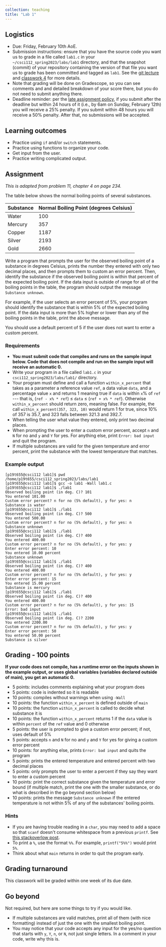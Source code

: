 ```yaml
---
collection: teaching
title: "Lab 1"
---
```


## Logistics
* Due: Friday, February 10th AoE.
* Submission instructions: ensure that you have the source code you want us to
	grade in a file called `lab1.c` in your `~/csci112_spring2023/labs/lab1`
	directory, and that the snapshot (commit) of your repository containing the version of that file you want us to grade has been committed and
	tagged as `lab1`. See the [git lecture](https://lgw2.github.io/teaching/csci112-spring-2023/lectures/lecture2) and [classwork 4](https://lgw2.github.io/teaching/csci112-spring-2023/classwork/classwork4) for more
	details.
* Note that grading will be done on Gradescope, so you can see comments and
	and detailed breakdown of your score there, but you do not need to submit
	anything there.
* Deadline reminder: per the [late assignment policy](https://lgw2.github.io/teaching/csci112-spring-2023/syllabus/#late-assignment-policies), if you submit after the deadline but within 24 hours of it (i.e., by 6am on Sunday, February 12th) you will receive a 25% penalty. If you submit within 48 hours you will receive a 50% penalty. After that, no submissions will be accepted.

## Learning outcomes
* Practice using `if` and/or `switch` statements.
* Practice using functions to organize your code.
* Get input from the user.
* Practice writing complicated output.

## Assignment

*This is adapted from problem 11, chapter 4 on page 234.*

The table below shows the normal boiling points of several substances.

|Substance|Normal Boiling Point (degrees Celsius)|
|:---|:---|
|Water|100|
|Mercury|357|
|Copper|1187|
|Silver|2193|
|Gold|2660|

Write a
program that prompts the user for the observed boiling point of a substance in
degrees Celsius, prints the number they entered with only two decimal places,
and then prompts them to custom an error percent. Then, identify the substance
if the observed boiling point is within that percent of the expected boiling
point. If the data input is outside of range for all of the boiling points in
the table, the program should
output the message `Substance unknown`.

For example, if the user selects an error percent of 5%,
your program should identify the substance that is
within 5% of the expected boiling point. If the data input is more than 5%
higher or lower than any of the boiling points in the table, print the above
message.

You should use a default percent of 5 if the user does not want to enter a
custom percent.


### Requirements
* **You must submit code that compiles and runs on the sample input below. Code
	that does not compile and run on the sample input will receive an automatic 0.**
* Write your program in a file called `lab1.c` in your
	`csci112_spring2023/labs/lab1/` directory.
* Your program must define and call a function `within_x_percent` that takes as
a parameter a reference value `ref`, a data value `data`, and a percentage
value `x` and returns 1 meaning true if `data` is within `x`% of `ref` --- that
is, (`ref - x% * ref`) $\leq$ `data` $\leq$  (`ref + x% * ref`). Otherwise
`within_x_percent` should return zero, meaning false. For example, the call
`within_x_percent(357, 323, 10)` would return 1 for true, since 10% of 357 is 35.7,
and 323 falls between 321.3 and 392.7.
* When telling the user what value they entered, only print two decimal places.
* When prompting the user to enter a custom error percent, accept `n` and `N`
	for no and `y` and `Y` for yes. For anything else, print `Error: bad input`
	and quit the program.
* If multiple substances are valid for the given temperature and error percent,
	print the substance with the lowest temperature that matches.

### Example output
```
[p19t655@csci112 lab1]$ pwd
/home/p19t655/csci112_spring2023/labs/lab1
[p19t655@csci112 lab1]$ gcc -o lab1 -Wall lab1.c
[p19t655@csci112 lab1]$ ./lab1
Observed boiling point (in deg. C)? 101
You entered 101.00
Custom error percent? n for no (5% default), y for yes: n
Substance is water
[p19t655@csci112 lab1]$ ./lab1
Observed boiling point (in deg. C)? 500
You entered 500.00
Custom error percent? n for no (5% default), y for yes: n
Substance unknown
[p19t655@csci112 lab1]$ ./lab1
Observed boiling point (in deg. C)? 400
You entered 400.00
Custom error percent? n for no (5% default), y for yes: y
Enter error percent: 10
You entered 10.00 percent
Substance unknown
[p19t655@csci112 lab1]$ ./lab1
Observed boiling point (in deg. C)? 400
You entered 400.00
Custom error percent? n for no (5% default), y for yes: y
Enter error percent: 15
You entered 15.00 percent
Substance is mercury
[p19t655@csci112 lab1]$ ./lab1
Observed boiling point (in deg. C)? 400
You entered 400.00
Custom error percent? n for no (5% default), y for yes: 15
Error: bad input
[p19t655@csci112 lab1]$ ./lab1
Observed boiling point (in deg. C)? 2200
You entered 2200.00
Custom error percent? n for no (5% default), y for yes: y
Enter error percent: 50
You entered 50.00 percent
Substance is silver
```


## Grading - 100 points
**If your code does not compile, has a runtime error on the inputs shown in the example output,
or uses global variables (variables declared outside of main), you get an
automatic 0.**
* 5 points: includes comments explaining what your program does
* 5 points: code is indented so it is readable
* 10 points: compiles without warnings when using `-Wall`
* 10 points: the function `within_x_percent` is defined outside of `main`
* 10 points: the function `within_x_percent` is called to decide what
	substance it is
* 10 points: the function `within_x_percent` returns 1 if the `data` value is
	within `percent` of the `ref` value and 0 otherwise
* 5 points: the user is prompted to give a custom error percent; if not, uses
	default of 5%
* 5 points: accepts `n` and `N`
	for no and `y` and `Y` for yes for giving a custom error percent
* 10 points: for anything else, prints `Error: bad input`
	and quits the program
* 5 points: prints the entered temperature and entered percent with
	two decimal places
* 5 points: only prompts the user to enter a percent if they say they want to
	enter a custom percent
* 10 points: print the correct substance given the temperature and error bound
	(if multiple match, print the one with the smaller substance, or do what is
	described in the go beyond section below)
* 10 points: prints the message `Substance unknown` if the entered temperature
	is not within 5% of any of the substances' boiling points.


### Hints
* If you are having trouble reading in a `char`, you may need to add a space so
	that `scanf` doesn't consume whitespace from a previous `printf`. See [this
	stackoverlow
	post](https://stackoverflow.com/questions/13542055/how-to-do-scanf-for-single-char-in-c/13543113).
* To print a `%`, use the format `%%`. For example, `printf("5%%")` would print
	`5%`.
* Think about what `main` returns in order to quit the program early.

## Grading turnaround
This classwork will be graded within one week of its due date.

## Go beyond
Not required, but here are some things to try if you would like.
* If multiple substances are valid matches, print all of them (with nice
	formatting) instead of just the one with the smallest boiling point.
* You may notice that your code accepts any input for the yes/no question that
	starts with `y`, `Y`, `n`, or `N`, not just single letters. In a comment in
	your code, write why this is.
